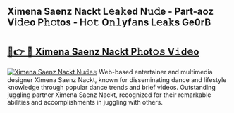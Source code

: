 ## Ximena Saenz Nackt L𝚎a𝚔ed N𝚞𝚍e - Part-aoz Vi𝚍𝚎o P𝚑𝚘tos - H𝚘𝚝 O𝚗𝚕yf𝚊ns L𝚎a𝚔s Ge0rB

# <h2><a href="http://kf2xj8.oniu.top/?m=Ximena+Saenz+Nackt">🔗👉 🔴 Ximena Saenz Nackt P𝚑ot𝚘𝚜 V𝚒d𝚎o</a></h2>

[![Ximena Saenz Nackt Nu𝚍e𝚜](https://i.imgur.com/0qMVB7G.gif)](http://kf2xj8.oniu.top/?m=Ximena+Saenz+Nackt)
Web-based entertainer and multimedia designer Ximena Saenz Nackt, known for disseminating dance and lifestyle knowledge through popular dance trends and brief videos. Outstanding juggling partner Ximena Saenz Nackt, recognized for their remarkable abilities and accomplishments in juggling with others.  
